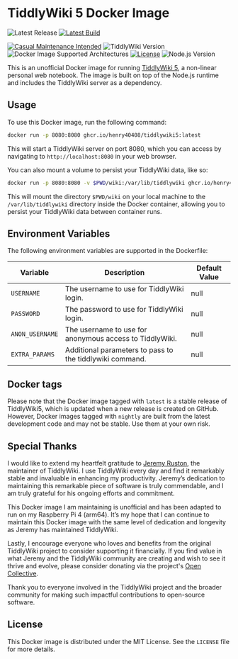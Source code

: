 # TiddlyWiki 5 Docker Image

![Latest Release](https://img.shields.io/github/v/release/henry40408/tiddlywiki5?label=Latest%20Release)
[![Latest Build](https://img.shields.io/github/actions/workflow/status/henry40408/tiddlywiki5/workflow.yml?branch=main&label=build&logo=docker&logoColor=white)](https://github.com/henry40408/tiddlywiki5/actions/workflows/workflow.yml)

[![Casual Maintenance Intended](https://casuallymaintained.tech/badge.svg)](https://casuallymaintained.tech/)
![TiddlyWiki Version](https://img.shields.io/badge/TiddlyWiki-v5.3.8-blue)
![Docker Image Supported Architectures](https://img.shields.io/badge/arch-amd64%20%7C%20arm64-blue?logo=docker&logoColor=white)
[![License](https://img.shields.io/github/license/henry40408/tiddlywiki5)](https://github.com/henry40408/tiddlywiki5/blob/main/LICENSE)
![Node.js Version](https://img.shields.io/badge/node-v20.7.0-green?logo=node.js&logoColor=white)

This is an unofficial Docker image for running [TiddlyWiki 5](https://tiddlywiki.com/), a non-linear personal web notebook. The image is built on top of the Node.js runtime and includes the TiddlyWiki server as a dependency.

## Usage

To use this Docker image, run the following command:

```sh
docker run -p 8080:8080 ghcr.io/henry40408/tiddlywiki5:latest

```

This will start a TiddlyWiki server on port 8080, which you can access by navigating to `http://localhost:8080` in your web browser.

You can also mount a volume to persist your TiddlyWiki data, like so:

```sh
docker run -p 8080:8080 -v $PWD/wiki:/var/lib/tiddlywiki ghcr.io/henry40408/tiddlywiki5:latest
```

This will mount the directory `$PWD/wiki` on your local machine to the `/var/lib/tiddlywiki` directory inside the Docker container, allowing you to persist your TiddlyWiki data between container runs.

## Environment Variables

The following environment variables are supported in the Dockerfile:

| Variable        | Description                                              | Default Value |
| --------------- | -------------------------------------------------------- | ------------- |
| `USERNAME`      | The username to use for TiddlyWiki login.                | null          |
| `PASSWORD`      | The password to use for TiddlyWiki login.                | null          |
| `ANON_USERNAME` | The username to use for anonymous access to TiddlyWiki.  | null          |
| `EXTRA_PARAMS`  | Additional parameters to pass to the tiddlywiki command. | null          |

## Docker tags

Please note that the Docker image tagged with `latest` is a stable release of TiddlyWiki5, which is updated when a new release is created on GitHub. However, Docker images tagged with `nightly` are built from the latest development code and may not be stable. Use them at your own risk.

## Special Thanks

I would like to extend my heartfelt gratitude to [Jeremy Ruston](https://github.com/Jermolene), the maintainer of TiddlyWiki. I use TiddlyWiki every day and find it remarkably stable and invaluable in enhancing my productivity. Jeremy’s dedication to maintaining this remarkable piece of software is truly commendable, and I am truly grateful for his ongoing efforts and commitment.

This Docker image I am maintaining is unofficial and has been adapted to run on my Raspberry Pi 4 (arm64). It’s my hope that I can continue to maintain this Docker image with the same level of dedication and longevity as Jeremy has maintained TiddlyWiki.

Lastly, I encourage everyone who loves and benefits from the original TiddlyWiki project to consider supporting it financially. If you find value in what Jeremy and the TiddlyWiki community are creating and wish to see it thrive and evolve, please consider donating via the project's [Open Collective](https://opencollective.com/tiddlywiki).

Thank you to everyone involved in the TiddlyWiki project and the broader community for making such impactful contributions to open-source software.

## License

This Docker image is distributed under the MIT License. See the `LICENSE` file for more details.
